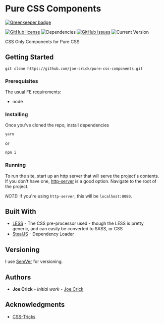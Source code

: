 Pure CSS Components
==================

[![Greenkeeper badge](https://badges.greenkeeper.io/joe-crick/Responsive-CSS-Accordion.svg)](https://greenkeeper.io/)

[![GitHub license](https://img.shields.io/github/license/Day8/re-frame.svg)](license.txt) 
![Dependencies](https://img.shields.io/badge/dependencies-up%20to%20date-brightgreen.svg)
[![GitHub Issues](https://img.shields.io/github/issues/joe-crick/responsive-css-accordion.svg)](https://github.com/joe-crick/responsive-css-accordion/issues)
![Current Version](https://img.shields.io/badge/version-0.0.1-green.svg)


CSS Only Components for Pure CSS

## Getting Started

```
git clone https://github.com/joe-crick/pure-css-components.git
```

### Prerequisites

The usual FE requirements:

 - node

### Installing

Once you've cloned the repo, install dependencies

```
yarn
```
or
```
npm i
```

### Running

To run the site, start up an http server that will serve the project's contents. If you don't have one,
[http-server](https://www.npmjs.com/package/http-server) is a good option. Navigate to the root of the 
project.

_NOTE:_ If you're using `http-server`, this will be `localhost:8080`.

## Built With

* [LESS](http://lesscss.org/) - The CSS pre-processor used - though the LESS is pretty generic, and can easily be converted to SASS, or CSS
* [StealJS](https://stealjs.com/) - Dependency Loader

## Versioning

I use [SemVer](http://semver.org/) for versioning.  

## Authors

* **Joe Crick** - *Initial work* - [Joe Crick](https://github.com/joe-crick)

## Acknowledgments

* [CSS-Tricks](https://css-tricks.com/)

